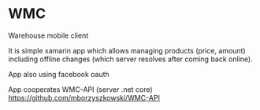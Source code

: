 # WMC
Warehouse mobile client

It is simple xamarin app which allows managing products (price, amount) including offline changes (which server resolves after coming back online).

App also using facebook oauth

App cooperates WMC-API (server .net core) https://github.com/mborzyszkowski/WMC-API
